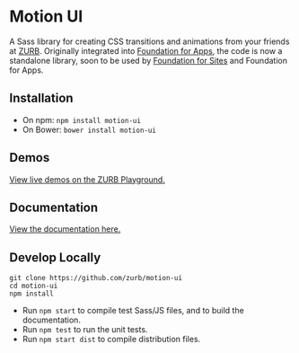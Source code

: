 # Motion UI

A Sass library for creating CSS transitions and animations from your friends at [ZURB](http://zurb.com). Originally integrated into [Foundation for Apps](http://foundation.zurb.com/apps), the code is now a standalone library, soon to be used by [Foundation for Sites](http://foundation.zurb.com/sites) and Foundation for Apps.

## Installation

- On npm: `npm install motion-ui`
- On Bower: `bower install motion-ui`

## Demos

[View live demos on the ZURB Playground.](http://zurb.com/playground/motion-ui)

## Documentation

[View the documentation here.](docs)

## Develop Locally

```
git clone https://github.com/zurb/motion-ui
cd motion-ui
npm install
```

- Run `npm start` to compile test Sass/JS files, and to build the documentation.
- Run `npm test` to run the unit tests.
- Run `npm start dist` to compile distribution files.
